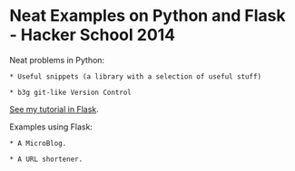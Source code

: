 Neat Examples on Python and Flask - Hacker School 2014
========================================================


Neat problems in Python:

    * Useful snippets (a library with a selection of useful stuff)

    * b3g git-like Version Control




[See my tutorial in Flask](https://mariwahl.hackpad.com/My-notes-on-Flask-WATyr1XGlm4).

Examples using Flask:


    * A MicroBlog.

    * A URL shortener.

